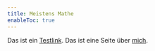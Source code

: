 ```yaml
---
title: Meistens Mathe
enableToc: true
---
```


Das ist ein [Testlink](notes/setup.md). Das ist eine Seite über [mich](notes/ich.md).


